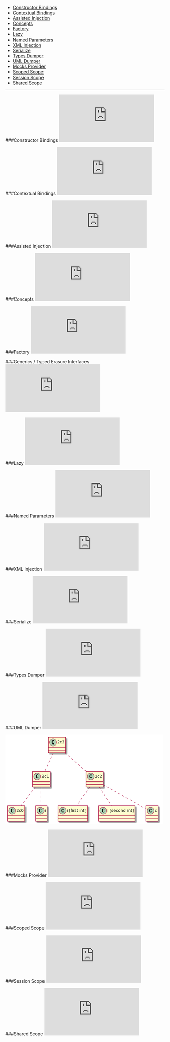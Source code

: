 * [Constructor Bindings](#constructor-bindings)
* [Contextual Bindings](#contextual-bindings)
* [Assisted Injection](#assisted-injection)
* [Concepts](#concepts)
* [Factory](#factory)
* [Lazy](#lazy)
* [Named Parameters](#named-parameters)
* [XML Injection](#xml-injection)
* [Serialize](#serialize)
* [Types Dumper](#types-dumper)
* [UML Dumper](#uml-dumper)
* [Mocks Provider](#mocks-provider)
* [Scoped Scope](#scoped-scope)
* [Session Scope](#session-scope)
* [Shared Scope](#shared-scope)

---

###Constructor Bindings
![CPP](https://raw.githubusercontent.com/boost-experimental/di/cpp14/extension/bindings/constructor_bindings.cpp)

###Contextual Bindings
![CPP](https://raw.githubusercontent.com/boost-experimental/di/cpp14/extension/bindings/contextual_bindings.cpp)

###Assisted Injection
![CPP](https://raw.githubusercontent.com/boost-experimental/di/cpp14/extension/injections/assisted_injection.cpp)

###Concepts
![CPP](https://raw.githubusercontent.com/boost-experimental/di/cpp14/extension/injections/concepts.cpp)

###Factory
![CPP](https://raw.githubusercontent.com/boost-experimental/di/cpp14/extension/injections/factory.cpp)

###Generics / Typed Erasure Interfaces
![CPP](https://raw.githubusercontent.com/boost-experimental/di/cpp14/extension/injections/generics.cpp)

###Lazy
![CPP](https://raw.githubusercontent.com/boost-experimental/di/cpp14/extension/injections/lazy.cpp)

###Named Parameters
![CPP](https://raw.githubusercontent.com/boost-experimental/di/cpp14/extension/injections/named_parameters.cpp)

###XML Injection
![CPP](https://raw.githubusercontent.com/boost-experimental/di/cpp14/extension/injections/xml_injection.cpp)

###Serialize
![CPP](https://raw.githubusercontent.com/boost-experimental/di/cpp14/extension/policies/serialize.cpp)

###Types Dumper
![CPP](https://raw.githubusercontent.com/boost-experimental/di/cpp14/extension/policies/types_dumper.cpp)

###UML Dumper
![CPP](https://raw.githubusercontent.com/boost-experimental/di/cpp14/extension/policies/uml_dumper.cpp)

[![UML Dumper](images/uml_dumper.png)](images/uml_dumper.png)

###Mocks Provider
![CPP](https://raw.githubusercontent.com/boost-experimental/di/cpp14/extension/providers/mocks_provider.cpp)

###Scoped Scope
![CPP](https://raw.githubusercontent.com/boost-experimental/di/cpp14/extension/scopes/scoped_scope.cpp)

###Session Scope
![CPP](https://raw.githubusercontent.com/boost-experimental/di/cpp14/extension/scopes/session_scope.cpp)

###Shared Scope
![CPP](https://raw.githubusercontent.com/boost-experimental/di/cpp14/extension/scopes/shared_scope.cpp)
